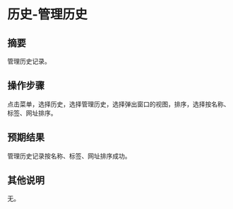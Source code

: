 # 历史-管理历史

## 摘要

管理历史记录。

## 操作步骤

点击菜单，选择历史，选择管理历史，选择弹出窗口的视图，排序，选择按名称、标签、网址排序。

## 预期结果

管理历史记录按名称、标签、网址排序成功。

## 其他说明

无。
